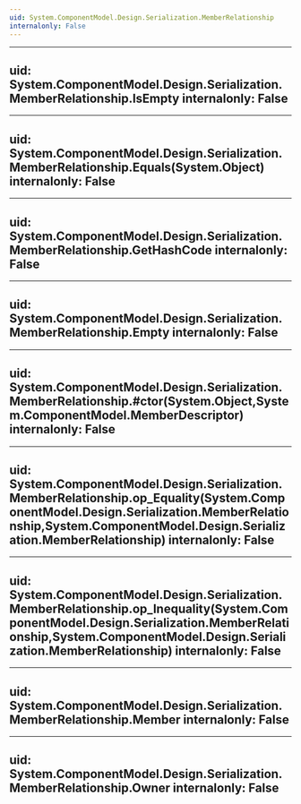 ```yaml
---
uid: System.ComponentModel.Design.Serialization.MemberRelationship
internalonly: False
---
```


---
uid: System.ComponentModel.Design.Serialization.MemberRelationship.IsEmpty
internalonly: False
---

---
uid: System.ComponentModel.Design.Serialization.MemberRelationship.Equals(System.Object)
internalonly: False
---

---
uid: System.ComponentModel.Design.Serialization.MemberRelationship.GetHashCode
internalonly: False
---

---
uid: System.ComponentModel.Design.Serialization.MemberRelationship.Empty
internalonly: False
---

---
uid: System.ComponentModel.Design.Serialization.MemberRelationship.#ctor(System.Object,System.ComponentModel.MemberDescriptor)
internalonly: False
---

---
uid: System.ComponentModel.Design.Serialization.MemberRelationship.op_Equality(System.ComponentModel.Design.Serialization.MemberRelationship,System.ComponentModel.Design.Serialization.MemberRelationship)
internalonly: False
---

---
uid: System.ComponentModel.Design.Serialization.MemberRelationship.op_Inequality(System.ComponentModel.Design.Serialization.MemberRelationship,System.ComponentModel.Design.Serialization.MemberRelationship)
internalonly: False
---

---
uid: System.ComponentModel.Design.Serialization.MemberRelationship.Member
internalonly: False
---

---
uid: System.ComponentModel.Design.Serialization.MemberRelationship.Owner
internalonly: False
---
